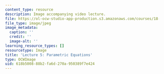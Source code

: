 ```yaml
---
content_type: resource
description: Image accompanying video lecture.
file: https://ol-ocw-studio-app-production.s3.amazonaws.com/courses/18-02-multivariable-calculus-fall-2007/618b500888b2fa6d270a950389f7e424_05.jpg
file_type: image/jpeg
image_metadata:
  caption: ''
  credit: ''
  image-alt: ''
learning_resource_types: []
resourcetype: Image
title: 'Lecture 5: Parametric Equations'
type: OCWImage
uid: 618b5008-88b2-fa6d-270a-950389f7e424
---
```

